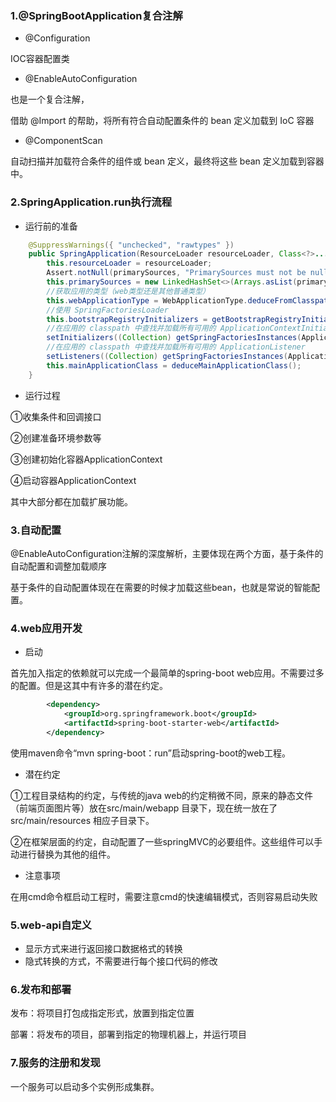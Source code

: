 ### 1.@SpringBootApplication复合注解

- @Configuration

IOC容器配置类

- @EnableAutoConfiguration

也是一个复合注解，

借助 @Import 的帮助，将所有符合自动配置条件的 bean 定义加载到 IoC 容器

- @ComponentScan

自动扫描并加载符合条件的组件或 bean 定义，最终将这些 bean 定义加载到容器中。

### 2.SpringApplication.run执行流程

- 运行前的准备

```java
	@SuppressWarnings({ "unchecked", "rawtypes" })
	public SpringApplication(ResourceLoader resourceLoader, Class<?>... primarySources) {
		this.resourceLoader = resourceLoader;
		Assert.notNull(primarySources, "PrimarySources must not be null");
		this.primarySources = new LinkedHashSet<>(Arrays.asList(primarySources));
        //获取应用的类型（web类型还是其他普通类型）
		this.webApplicationType = WebApplicationType.deduceFromClasspath();
        //使用 SpringFactoriesLoader 
		this.bootstrapRegistryInitializers = getBootstrapRegistryInitializersFromSpringFactories();
        //在应用的 classpath 中查找并加载所有可用的 ApplicationContextInitializer
		setInitializers((Collection) getSpringFactoriesInstances(ApplicationContextInitializer.class));
        //在应用的 classpath 中查找并加载所有可用的 ApplicationListener
		setListeners((Collection) getSpringFactoriesInstances(ApplicationListener.class));
		this.mainApplicationClass = deduceMainApplicationClass();
	}
```

- 运行过程

①收集条件和回调接口

②创建准备环境参数等

③创建初始化容器ApplicationContext 

④启动容器ApplicationContext 

其中大部分都在加载扩展功能。

### 3.自动配置

 @EnableAutoConfiguration注解的深度解析，主要体现在两个方面，基于条件的自动配置和调整加载顺序

基于条件的自动配置体现在在需要的时候才加载这些bean，也就是常说的智能配置。

### 4.web应用开发

- 启动

首先加入指定的依赖就可以完成一个最简单的spring-boot web应用。不需要过多的配置。但是这其中有许多的潜在约定。

```xml
		<dependency>
			<groupId>org.springframework.boot</groupId>
			<artifactId>spring-boot-starter-web</artifactId>
		</dependency>
```

使用maven命令“mvn spring-boot：run”启动spring-boot的web工程。

- 潜在约定

①工程目录结构的约定，与传统的java web的约定稍微不同，原来的静态文件（前端页面图片等）放在src/main/webapp 目录下，现在统一放在了src/main/resources 相应子目录下。

②在框架层面的约定，自动配置了一些springMVC的必要组件。这些组件可以手动进行替换为其他的组件。

- 注意事项

在用cmd命令框启动工程时，需要注意cmd的快速编辑模式，否则容易启动失败

### 5.web-api自定义

- 显示方式来进行返回接口数据格式的转换
- 隐式转换的方式，不需要进行每个接口代码的修改

### 6.发布和部署

发布：将项目打包成指定形式，放置到指定位置

部署：将发布的项目，部署到指定的物理机器上，并运行项目

### 7.服务的注册和发现

一个服务可以启动多个实例形成集群。